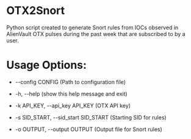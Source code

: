 # OTX2Snort
Python script created to generate Snort rules from IOCs observed in AlienVault OTX pulses during the past week that are subscribed to by a user.

# Usage Options:
  - --config CONFIG       (Path to configuration file)
    
  - -h, --help            (show this help message and exit)
  - -k API_KEY, --api_key API_KEY
                        (OTX API key)
  - -s SID_START, --sid_start SID_START
                        (Starting SID for rules)
  - -o OUTPUT, --output OUTPUT
                        (Output file for Snort rules)

